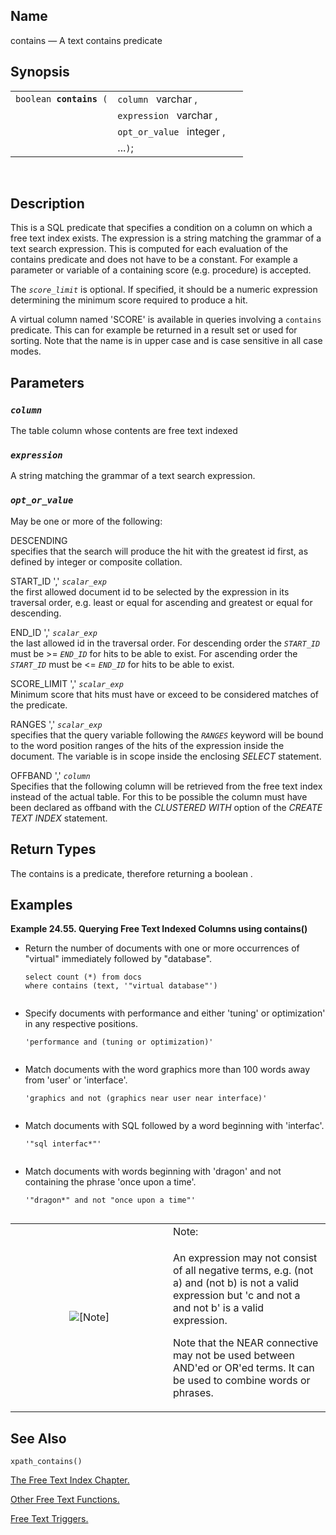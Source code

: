 <div>

<div>

</div>

<div>

## Name

contains — A text contains predicate

</div>

<div>

## Synopsis

<div>

|                              |                           |     |
|------------------------------|---------------------------|-----|
| `boolean `**`contains`**` (` | `column ` varchar ,       |     |
|                              | `expression ` varchar ,   |     |
|                              | `opt_or_value ` integer , |     |
|                              | ...`)`;                   |     |

<div>

 

</div>

</div>

</div>

<div>

## Description

This is a SQL predicate that specifies a condition on a column on which
a free text index exists. The expression is a
<span class="type">string</span> matching the grammar of a text search
expression. This is computed for each evaluation of the contains
predicate and does not have to be a constant. For example a parameter or
variable of a containing score (e.g. procedure) is accepted.

The *`score_limit`* is optional. If specified, it should be a numeric
expression determining the minimum score required to produce a hit.

A virtual column named 'SCORE' is available in queries involving a
`contains` predicate. This can for example be returned in a result set
or used for sorting. Note that the name is in upper case and is case
sensitive in all case modes.

</div>

<div>

## Parameters

<div>

### *`column `*

The table column whose contents are free text indexed

</div>

<div>

### *`expression `*

A <span class="type">string </span> matching the grammar of a text
search expression.

</div>

<div>

### *`opt_or_value `*

May be one or more of the following:

<div>

<span class="term">DESCENDING </span>  
specifies that the search will produce the hit with the greatest id
first, as defined by <span class="type">integer</span> or
<span class="type">composite</span> collation.

<span class="term">START_ID ',' *`scalar_exp`* </span>  
the first allowed document id to be selected by the expression in its
traversal order, e.g. least or equal for ascending and greatest or equal
for descending.

<span class="term">END_ID ',' *`scalar_exp`* </span>  
the last allowed id in the traversal order. For descending order the
*`START_ID`* must be \>= *`END_ID`* for hits to be able to exist. For
ascending order the *`START_ID`* must be \<= *`END_ID`* for hits to be
able to exist.

<span class="term">SCORE_LIMIT ',' *`scalar_exp`* </span>  
Minimum score that hits must have or exceed to be considered matches of
the predicate.

<span class="term">RANGES ',' *`scalar_exp`* </span>  
specifies that the query variable following the *`RANGES`* keyword will
be bound to the word position ranges of the hits of the expression
inside the document. The variable is in scope inside the enclosing
<span class="emphasis">*SELECT* </span> statement.

<span class="term">OFFBAND ',' *`column `* </span>  
Specifies that the following column will be retrieved from the free text
index instead of the actual table. For this to be possible the column
must have been declared as offband with the
<span class="emphasis">*CLUSTERED WITH*</span> option of the
<span class="emphasis">*CREATE TEXT INDEX*</span> statement.

</div>

</div>

</div>

<div>

## Return Types

The contains is a predicate, therefore returning a
<span class="type">boolean</span> .

</div>

<div>

## Examples

<div>

**Example 24.55. Querying Free Text Indexed Columns using contains()**

<div>

<div>

- Return the number of documents with one or more occurrences of
  "virtual" immediately followed by "database".

  ``` programlisting
  select count (*) from docs
  where contains (text, '"virtual database"')
        
  ```

- Specify documents with performance and either 'tuning' or
  optimization' in any respective positions.

  ``` programlisting
  'performance and (tuning or optimization)'
        
  ```

- Match documents with the word graphics more than 100 words away from
  'user' or 'interface'.

  ``` programlisting
  'graphics and not (graphics near user near interface)'
        
  ```

- Match documents with SQL followed by a word beginning with 'interfac'.

  ``` programlisting
  '"sql interfac*"'
        
  ```

- Match documents with words beginning with 'dragon' and not containing
  the phrase 'once upon a time'.

  ``` programlisting
  '"dragon*" and not "once upon a time"'
        
  ```

</div>

</div>

</div>

  

<div>

<table data-border="0" data-summary="Note: Note:">
<colgroup>
<col style="width: 50%" />
<col style="width: 50%" />
</colgroup>
<tbody>
<tr class="odd">
<td rowspan="2" style="text-align: center;" data-valign="top"
width="25"><img src="images/note.png" alt="[Note]" /></td>
<td style="text-align: left;">Note:</td>
</tr>
<tr class="even">
<td style="text-align: left;" data-valign="top"><p>An expression may not
consist of all negative terms, e.g. (not a) and (not b) is not a valid
expression but 'c and not a and not b' is a valid expression.</p>
<p>Note that the NEAR connective may not be used between AND'ed or OR'ed
terms. It can be used to combine words or phrases.</p></td>
</tr>
</tbody>
</table>

</div>

</div>

<div>

## See Also

`xpath_contains() `

<a href="webdavadmin.html#freetext" class="link" title="Free Text">The
Free Text Index Chapter.</a>

<a href="fttfuncs.html" class="link"
title="20.10. Free Text Functions">Other Free Text Functions.</a>

<a href="txttrig.html" class="link" title="20.4. Text Triggers">Free
Text Triggers.</a>

</div>

</div>
